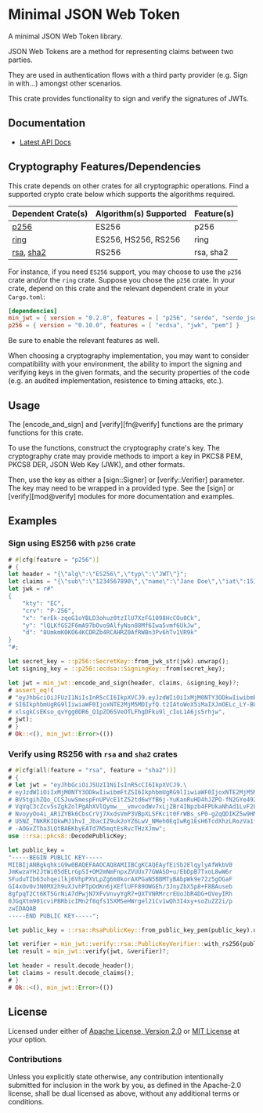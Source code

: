 # Minimal JSON Web Token

A minimal JSON Web Token library.

JSON Web Tokens are a method for representing claims between two parties.

They are used in authentication flows with a third party provider (e.g.
Sign in with...) amongst other scenarios.

This crate provides functionality to sign and verify the signatures of
JWTs.

## Documentation

* [Latest API Docs][docs_rs_min_jwt]

## Cryptography Features/Dependencies

This crate depends on other crates for all cryptographic operations.
Find a supported crypto crate below which supports the algorithms required.

| Dependent Crate(s)       | Algorithm(s) Supported | Feature(s)
| ------------------       | ---------------------- | ----------
| [p256][p256]             | ES256                  | p256
| [ring][ring]             | ES256, HS256, RS256    | ring
| [rsa][rsa], [sha2][sha2] | RS256                  | rsa, sha2

For instance, if you need `ES256` support, you may choose to use the `p256`
crate and/or the `ring` crate.  Suppose you chose the `p256` crate. In your
crate, depend on this crate and the relevant dependent crate in your
`Cargo.toml`:

```toml
[dependencies]
min_jwt = { version = "0.2.0", features = [ "p256", "serde", "serde_json"] }
p256 = { version = "0.10.0", features = [ "ecdsa", "jwk", "pem"] }
```

Be sure to enable the relevant features as well.

When choosing a cryptography implementation, you may want to consider
compatibility with your environment, the ability to import the signing and
verifying keys in the given formats, and the security properties of the
code (e.g. an audited implementation, resistence to timing attacks, etc.).

## Usage

The [encode_and_sign] and [verify][fn@verify] functions are the primary functions for this crate.

To use the functions, construct the cryptography crate's key. The
cryptography crate may provide methods to import a key in PKCS8 PEM, PKCS8
DER, JSON Web Key (JWK), and other formats.

Then, use the key as either a [sign::Signer] or [verify::Verifier]
parameter. The key may need to be wrapped in a provided type.
See the [sign] or [verify][mod@verify] modules for more documentation and examples.

## Examples

### Sign using ES256 with `p256` crate

```rust
# #[cfg(feature = "p256")]
# {
let header = "{\"alg\":\"ES256\",\"typ\":\"JWT\"}";
let claims = "{\"sub\":\"1234567890\",\"name\":\"Jane Doe\",\"iat\":1516239022}";
let jwk = r#"
{
    "kty": "EC",
    "crv": "P-256",
    "x": "erEk-zqoG1oYBLD3ohuz0tzIlU7XzFG1098HcCOu0Ck",
    "y": "lQLKfGS2F6mA97bOvo9AlfyNsn88Mf6Iwa5vmf6UkJw",
    "d": "8UmkmK0KO64KCDRZb4RCAHRZ0AfRWBn3Pv6hTv1VR9k"
}
"#;

let secret_key = ::p256::SecretKey::from_jwk_str(jwk).unwrap();
let signing_key = ::p256::ecdsa::SigningKey::from(secret_key);

let jwt = min_jwt::encode_and_sign(header, claims, &signing_key)?;
# assert_eq!(
# "eyJhbGciOiJFUzI1NiIsInR5cCI6IkpXVCJ9.eyJzdWIiOiIxMjM0NTY3ODkwIiwibmFtZ\
# SI6IkphbmUgRG9lIiwiaWF0IjoxNTE2MjM5MDIyfQ.t2IAtoWoX5iMaIXJmOELc_LY-B8Y\
# xlsgkCsEKso_qvYgg0DR6_Q1pZO6SVeOTLFhgDFku9l_cIoL1A6js5rhjw",
# jwt);
# }
# Ok::<(), min_jwt::Error>(())
```

### Verify using RS256 with `rsa` and `sha2` crates

```rust
# #[cfg(all(feature = "rsa", feature = "sha2"))]
# {
# let jwt = "eyJhbGciOiJSUzI1NiIsInR5cCI6IkpXVCJ9.\
# eyJzdWIiOiIxMjM0NTY3ODkwIiwibmFtZSI6IkphbmUgRG9lIiwiaWF0IjoxNTE2MjM5MDIyfQ.\
# BV5tgihZQo_CCSJuwSmespFnUPVcE1tZ52td6wYfB6j-YuKanRuHD4hJZPO-fN2GYe492aU4FDF\
# VqVqC3cZcv5sZgkZolPgAhXVlQymw___vmvcodWv7xLjZBr4INpzb4FPUkaNhAd1LvF28CXHx0a\
# NvoyyOo4i_AR1ZYBk6CbsCrVj7XxdsVmP3VBpXLSFKcit0FrWBs_sP0-g2qQDIKZ5w9HNiv4H3f\
# U5NZ_TNKRKIQkwMJ1hvI_JbacIZ9uk2oYZ6LwV_NMeh0EqIwRg1EsH6TcdXhzLRozVa1fbej9hd2\
# -AOGxZTba3LQtBAEKbyEATd7N5mqtEsRvcTHzXJmw";
use ::rsa::pkcs8::DecodePublicKey;

let public_key =
"-----BEGIN PUBLIC KEY-----
MIIBIjANBgkqhkiG9w0BAQEFAAOCAQ8AMIIBCgKCAQEAyfEiSb2ElqylyAfWkbV0
JmKwzaYH2JtWi05dELrGpSI+OM2mNmFnpxZVUUx77GWASD+u/EbDpB7TxoL8wW6r
SFuduTIb63uhqeilkj6VhpPXVLpZg6m8korAXPGaN5BBMTyBAbpWk9e72z5gOGaF
GI4xOv0v3N0MX2h9uXJvhPTpOdKn6jXEflUFF89OWGEh/3JnyZbX5p8+F8BAuseb
8gfpqT2Ct6KT5GrNiA7dPwjN7XFvVnvyYgR7+QXTVNRMrcrEUoJbR4DG+QVeyIRh
0JGqXtm901cviPBRbicIMn2f8qfs15XMSeHWrgel21Cv1wQh3I4xy+soZuZZ2i/p
zwIDAQAB
-----END PUBLIC KEY-----";

let public_key = ::rsa::RsaPublicKey::from_public_key_pem(public_key).unwrap();

let verifier = min_jwt::verify::rsa::PublicKeyVerifier::with_rs256(public_key);
let result = min_jwt::verify(jwt, &verifier)?;

let header = result.decode_header();
let claims = result.decode_claims();
# }
# Ok::<(), min_jwt::Error>(())
```

## License

Licensed under either of [Apache License, Version 2.0][LICENSE_APACHE] or [MIT
License][LICENSE_MIT] at your option.

### Contributions

Unless you explicitly state otherwise, any contribution intentionally submitted
for inclusion in the work by you, as defined in the Apache-2.0 license, shall be
dual licensed as above, without any additional terms or conditions.

[docs_rs_min_jwt]: https://docs.rs/min_jwt
[LICENSE_APACHE]: LICENSE-APACHE
[LICENSE_MIT]: LICENSE-MIT
[p256]: https://github.com/RustCrypto/elliptic-curves
[ring]: https://github.com/briansmith/ring
[rsa]: https://github.com/RustCrypto/RSA
[rust_crypto]: https://github.com/RustCrypto
[sha2]: https://github.com/RustCrypto/hashes